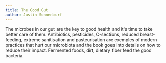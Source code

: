 ```yaml
---
title: The Good Gut
author: Justin Sonnenburf
---
```


The microbes in our gut are the key to good health and it's time to take better care of them. Antibiotics, pesticides, C-sections, reduced breast-feeding, extreme sanitisation and pasteurisation are exemples of modern practices that hurt our microbiota and the book goes into details on how to reduce their impact. Fermented foods, dirt, dietary fiber feed the good bacteria.
